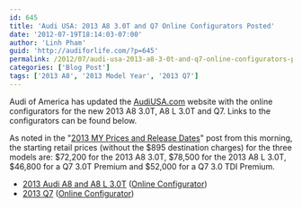 ```yaml
---
id: 645
title: 'Audi USA: 2013 A8 3.0T and Q7 Online Configurators Posted'
date: '2012-07-19T18:14:03-07:00'
author: 'Linh Pham'
guid: 'http://audiforlife.com/?p=645'
permalink: /2012/07/audi-usa-2013-a8-3-0t-and-q7-online-configurators-posted/
categories: ['Blog Post']
tags: ['2013 A8', '2013 Model Year', '2013 Q7']
---
```


Audi of America has updated the [AudiUSA.com](http://www.audiusa.com/) website with the online configurators for the new 2013 A8 3.0T, A8 L 3.0T and Q7. Links to the configurators can be found below.

As noted in the "[2013 MY Prices and Release Dates](http://audiforlife.com/2012/07/2013-my-prices-and-release-dates/)" post from this morning, the starting retail prices (without the $895 destination charges) for the three models are: $72,200 for the 2013 A8 3.0T, $78,500 for the 2013 A8 L 3.0T, $46,800 for a Q7 3.0T Premium and $52,000 for a Q7 3.0 TDI Premium.

* [2013 Audi A8 and A8 L 3.0T](http://models.audiusa.com/a8) ([Online Configurator](http://configurator.audiusa.com/acc/aoa.do?cid=A8-2013))
* [2013 Q7](http://models.audiusa.com/q7) ([Online Configurator](http://configurator.audiusa.com/acc/aoa.do?cid=Q7-2013))
